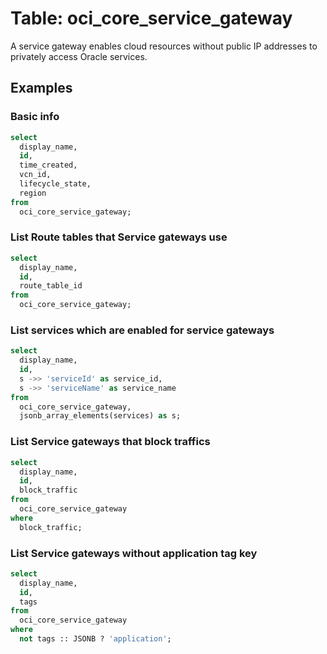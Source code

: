 # Table: oci_core_service_gateway

A service gateway enables cloud resources without public IP addresses to privately access Oracle services.

## Examples

### Basic info

```sql
select
  display_name,
  id,
  time_created,
  vcn_id,
  lifecycle_state,
  region
from
  oci_core_service_gateway;
```

### List Route tables that Service gateways use

```sql
select
  display_name,
  id,
  route_table_id
from
  oci_core_service_gateway;
```

### List services which are enabled for service gateways

```sql
select
  display_name,
  id,
  s ->> 'serviceId' as service_id,
  s ->> 'serviceName' as service_name
from
  oci_core_service_gateway,
  jsonb_array_elements(services) as s;
```


### List Service gateways that block traffics

```sql
select
  display_name,
  id,
  block_traffic
from
  oci_core_service_gateway
where
  block_traffic;
```


### List Service gateways without application tag key

```sql
select
  display_name,
  id,
  tags
from
  oci_core_service_gateway
where
  not tags :: JSONB ? 'application';
```